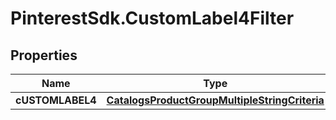 # PinterestSdk.CustomLabel4Filter

## Properties

Name | Type | Description | Notes
------------ | ------------- | ------------- | -------------
**cUSTOMLABEL4** | [**CatalogsProductGroupMultipleStringCriteria**](.md) |  | 


